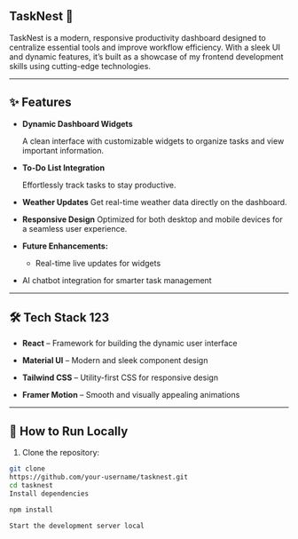 ## TaskNest 📝 






TaskNest is a modern, responsive productivity dashboard designed to centralize essential tools and improve workflow efficiency. With a sleek UI and dynamic features, it’s built as a showcase of my frontend development skills using cutting-edge technologies.

---

## ✨ Features

- **Dynamic Dashboard Widgets**  

  A clean interface with customizable widgets to organize tasks and view important information.  

- **To-Do List Integration**  

  Effortlessly track tasks to stay productive.


- **Weather Updates** 
  Get real-time weather data directly on the dashboard.  

- **Responsive Design**
Optimized for both desktop and mobile devices for a seamless user experience.

- **Future Enhancements:** 

  - Real-time live updates for widgets  
- AI chatbot integration for smarter task management

---

## 🛠️ Tech Stack  123

- **React** – Framework for building the dynamic user interface
  

- **Material UI** – Modern and sleek component design


- **Tailwind CSS** – Utility-first CSS for responsive design  

- **Framer Motion** – Smooth and visually appealing animations  

---

## 🚀 How to Run Locally


1. Clone the repository:  
```bash
git clone
https://github.com/your-username/tasknest.git
cd tasknest
Install dependencies

npm install

Start the development server local
